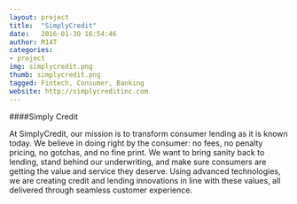 ```yaml
---
layout: project
title:  "SimplyCredit"
date:   2016-01-30 16:54:46
author: M14T
categories:
- project
img: simplycredit.png
thumb: simplycredit.png
tagged: Fintech, Consumer, Banking
website: http://simplycreditinc.com
---
```

####Simply Credit

At SimplyCredit, our mission is to transform consumer lending as it is known today. We believe in doing right by the consumer: no fees, no penalty pricing, no gotchas, and no fine print. We want to bring sanity back to lending, stand behind our underwriting, and make sure consumers are getting the value and service they deserve. Using advanced technologies, we are creating credit and lending innovations in line with these values, all delivered through seamless customer experience.